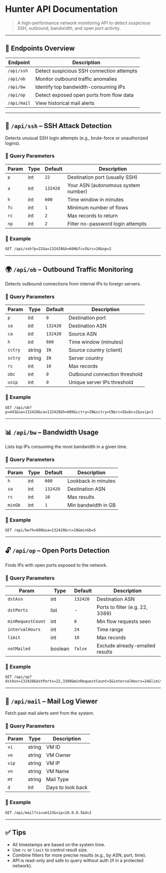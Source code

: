 

# Hunter API Documentation

> A high-performance network monitoring API to detect suspicious SSH, outbound, bandwidth, and open port activity.

---

## 🚀 Endpoints Overview

| Endpoint    | Description                               |
| ----------- | ----------------------------------------- |
| `/api/ssh`  | Detect suspicious SSH connection attempts |
| `/api/ob`   | Monitor outbound traffic anomalies        |
| `/api/bw`   | Identify top bandwidth-consuming IPs      |
| `/api/op`   | Detect exposed open ports from flow data  |
| `/api/mail` | View historical mail alerts               |

---

## 🔐 `/api/ssh` – SSH Attack Detection

Detects unusual SSH login attempts (e.g., brute-force or unauthorized logins).

### 🔧 Query Parameters

| Param | Type | Default  | Description                         |
| ----- | ---- | -------- | ----------------------------------- |
| `p`   | int  | `22`     | Destination port (usually SSH)      |
| `a`   | int  | `132420` | Your ASN (autonomous system number) |
| `h`   | int  | `600`    | Time window in minutes              |
| `fc`  | int  | `1`      | Minimum number of flows             |
| `rc`  | int  | `2`      | Max records to return               |
| `np`  | int  | `2`      | Filter no-password login attempts   |

### 🔗 Example

```
GET /api/ssh?p=22&a=132420&h=600&fc=5&rc=10&np=2
```

---

## 🌍 `/api/ob` – Outbound Traffic Monitoring

Detects outbound connections from internal IPs to foreign servers.

### 🔧 Query Parameters

| Param   | Type   | Default  | Description                   |
| ------- | ------ | -------- | ----------------------------- |
| `p`     | int    | `0`      | Destination port              |
| `sa`    | int    | `132420` | Destination ASN               |
| `ca`    | int    | `132420` | Source ASN                    |
| `h`     | int    | `600`    | Time window (minutes)         |
| `cctry` | string | `IN`     | Source country (client)       |
| `sctry` | string | `IN`     | Server country                |
| `rc`    | int    | `10`     | Max records                   |
| `obc`   | int    | `0`      | Outbound connection threshold |
| `usip`  | int    | `0`      | Unique server IPs threshold   |

### 🔗 Example

```
GET /api/ob?p=443&sa=132420&ca=132420&h=600&cctry=IN&sctry=CN&rc=5&obc=2&usip=1
```

---

## 📊 `/api/bw` – Bandwidth Usage

Lists top IPs consuming the most bandwidth in a given time.

### 🔧 Query Parameters

| Param   | Type | Default  | Description         |
| ------- | ---- | -------- | ------------------- |
| `h`     | int  | `600`    | Lookback in minutes |
| `sa`    | int  | `132420` | Destination ASN     |
| `rc`    | int  | `10`     | Max results         |
| `minGb` | int  | `1`      | Min bandwidth in GB |

### 🔗 Example

```
GET /api/bw?h=600&sa=132420&rc=10&minGb=5
```

---

## 🔓 `/api/op` – Open Ports Detection

Finds IPs with open ports exposed to the network.

### 🔧 Query Parameters

| Param             | Type      | Default  | Description                     |
| ----------------- | --------- | -------- | ------------------------------- |
| `dstAsn`          | int       | `132420` | Destination ASN                 |
| `dstPorts`        | list<int> | -        | Ports to filter (e.g. 22, 3389) |
| `minRequestCount` | int       | `0`      | Min flow requests seen          |
| `intervalHours`   | int       | `24`     | Time range                      |
| `limit`           | int       | `10`     | Max records                     |
| `notMailed`       | boolean   | `false`  | Exclude already-emailed results |

### 🔗 Example

```
GET /api/op?dstAsn=132420&dstPorts=22,3389&minRequestCount=5&intervalHours=24&limit=5&notMailed=true
```

---

## 📧 `/api/mail` – Mail Log Viewer

Fetch past mail alerts sent from the system.

### 🔧 Query Parameters

| Param | Type   | Description       |
| ----- | ------ | ----------------- |
| `vi`  | string | VM ID             |
| `vo`  | string | VM Owner          |
| `vip` | string | VM IP             |
| `vn`  | string | VM Name           |
| `mt`  | string | Mail Type         |
| `d`   | int    | Days to look back |

### 🔗 Example

```
GET /api/mail?vi=vm123&vip=10.0.0.5&d=2
```

---

## ✅ Tips

* All timestamps are based on the system time.
* Use `rc` or `limit` to control result size.
* Combine filters for more precise results (e.g., by ASN, port, time).
* API is read-only and safe to query without auth (if in a protected network).
